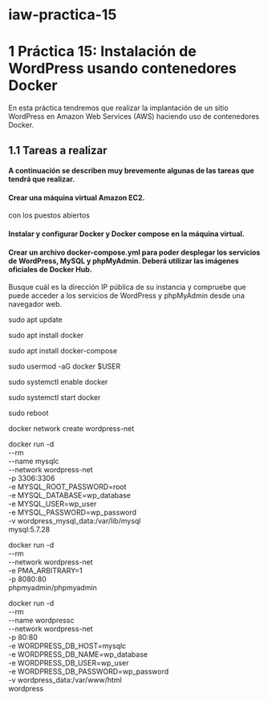 # iaw-practica-15
# 1 Práctica 15: Instalación de WordPress usando contenedores Docker
En esta práctica tendremos que realizar la implantación de un sitio WordPress en Amazon Web Services (AWS) haciendo uso de contenedores Docker.

## 1.1 Tareas a realizar
#### A continuación se describen muy brevemente algunas de las tareas que tendrá que realizar.

#### Crear una máquina virtual Amazon EC2.
con los puestos abiertos 

#### Instalar y configurar Docker y Docker compose en la máquina virtual.

#### Crear un archivo docker-compose.yml para poder desplegar los servicios de WordPress, MySQL y phpMyAdmin. Deberá utilizar las imágenes oficiales de Docker Hub.

Busque cuál es la dirección IP pública de su instancia y compruebe que puede acceder a los servicios de WordPress y phpMyAdmin desde una navegador web.

sudo apt update

sudo apt install docker 

sudo apt install docker-compose

sudo usermod -aG docker $USER

sudo systemctl enable docker

sudo systemctl start docker

sudo reboot

docker network create wordpress-net

docker run -d \
--rm \
--name mysqlc \
--network wordpress-net \
-p 3306:3306 \
-e MYSQL_ROOT_PASSWORD=root \
-e MYSQL_DATABASE=wp_database \
-e MYSQL_USER=wp_user \
-e MYSQL_PASSWORD=wp_password \
-v wordpress_mysql_data:/var/lib/mysql \
mysql:5.7.28

docker run -d \
--rm \
--network wordpress-net \
-e PMA_ARBITRARY=1 \
-p 8080:80 \
phpmyadmin/phpmyadmin

docker run -d \
--rm \
--name wordpressc \
--network wordpress-net \
-p 80:80 \
-e WORDPRESS_DB_HOST=mysqlc \
-e WORDPRESS_DB_NAME=wp_database \
-e WORDPRESS_DB_USER=wp_user \
-e WORDPRESS_DB_PASSWORD=wp_password \
-v wordpress_data:/var/www/html \
wordpress



